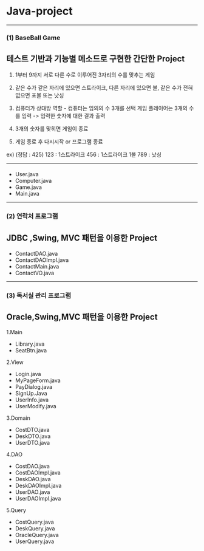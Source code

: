Java-project
============

-----------------------------------------------------

### (1) BaseBall Game
## 테스트 기반과 기능별 메소드로 구현한 간단한 Project

  1. 1부터 9까지 서로 다른 수로 이루어진 3자리의 수를 맞추는 게임

  2. 같은 수가 같은 자리에 있으면 스트라이크, 다른 자리에 있으면 볼, 같은 수가 전혀 없으면 포볼 또는 낫싱

  3. 컴퓨터가 상대방 역할 - 컴퓨터는 임의의 수 3개를 선택 게임 플레이어는 3개의 수를 입력 -> 입력한 숫자에 대한 결과 출력

  4. 3개의 숫자를 맞히면 게임이 종료

  5. 게임 종료 후 다시시작 or 프로그램 종료

  ex) (정답 : 425) 123 : 1스트라이크 456 : 1스트라이크 1볼 789 : 낫싱

---------------------------------------------------------

#### 
  
  * User.java
  * Computer.java
  * Game.java
  * Main.java
  
-----------------------------------------------------
### (2) 연락처 프로그램
## JDBC ,Swing, MVC 패턴을 이용한 Project
####

  * ContactDAO.java   
  * ContactDAOImpl.java   
  * ContactMain.java
  * ContactVO.java
--------------------------------------------

### (3) 독서실 관리 프로그램
## Oracle,Swing,MVC 패턴을 이용한 Project


1.Main
* Library.java
* SeatBtn.java

2.View
* Login.java
* MyPageForm.java
* PayDialog.java
* SignUp.Java
* UserInfo.java
* UserModify.java

3.Domain
* CostDTO.java
* DeskDTO.java
* UserDTO.java

4.DAO
* CostDAO.java
* CostDAOImpl.java
* DeskDAO.java
* DeskDAOImpl.java
* UserDAO.java
* UserDAOImpl.java

5.Query
* CostQuery.java
* DeskQuery.java
* OracleQuery.java
* UserQuery.java

  
  
  
  
  
  
  
